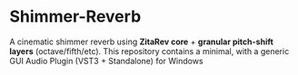 # Shimmer-Reverb
A cinematic shimmer reverb using **ZitaRev core** + **granular pitch-shift layers** (octave/fifth/etc).   This repository contains a minimal, with a generic GUI Audio Plugin (VST3 + Standalone) for Windows
